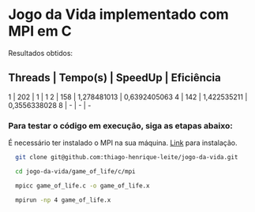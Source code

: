 # Jogo da Vida implementado com MPI em C

Resultados obtidos:

Threads	|  Tempo(s)	|   SpeedUp	  |  Eficiência
-------------------------------------------------
1	      |   202	    |     1	      |     1
2	      |   158	    | 1,278481013	| 0,6392405063
4	      |   142	    | 1,422535211	| 0,3556338028
8	      |    -	    |     -       |	    -

### Para testar o código em execução, siga as etapas abaixo:

É necessário ter instalado o MPI na sua máquina. [Link](https://askubuntu.com/questions/1236553/mpich-installation) para instalação.

```bash
  git clone git@github.com:thiago-henrique-leite/jogo-da-vida.git

  cd jogo-da-vida/game_of_life/c/mpi

  mpicc game_of_life.c -o game_of_life.x

  mpirun -np 4 game_of_life.x
```